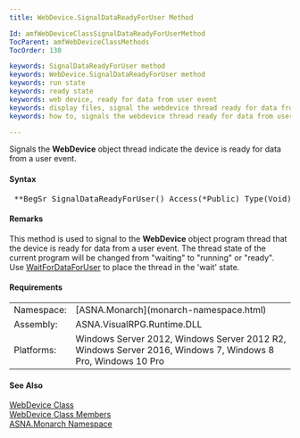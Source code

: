 ```yaml
---
title: WebDevice.SignalDataReadyForUser Method

Id: amfWebDeviceClassSignalDataReadyForUserMethod
TocParent: amfWebDeviceClassMethods
TocOrder: 130

keywords: SignalDataReadyForUser method
keywords: WebDevice.SignalDataReadyForUser method
keywords: run state
keywords: ready state
keywords: web device, ready for data from user event
keywords: display files, signal the webdevice thread ready for data from user event
keywords: how to, signals the webdevice thread ready for data from user event

---
```


Signals the **WebDevice** object thread indicate the device is ready for data from a user event.

#### Syntax
<pre class="prettyprint"> **BegSr SignalDataReadyForUser() Access(*Public) Type(Void)**      </pre> 

#### Remarks
This method is used to signal to the **WebDevice** object program thread that the device is ready for data from a user event. The thread state of the current program will be changed from "waiting" to "running" or "ready". Use [ WaitForDataForUser](web-device-class-wait-for-data-for-user-method.html) to place the thread in the 'wait' state.
<!-- -->

#### Requirements
<table class="dttable" cellspacing="0" cellpadding="4" width="60%">
           <colgroup>
            <col width="15%" style="font-weight:bold" />
            <col width="85%" />
          </colgroup>
          <tr>
            <td>Namespace:</td>
            <td>[ASNA.Monarch](monarch-namespace.html)</td>
          </tr>
          <tr>
            <td>Assembly:</td>
            <td>ASNA.VisualRPG.Runtime.DLL</td>
          </tr>
         <tr>
            <td>Platforms:</td>
            <td> Windows Server 2012, Windows Server 2012 R2, Windows Server 2016,  Windows 7, Windows 8 Pro, Windows 10 Pro</td>
         </tr>
</table>

#### See Also
[WebDevice Class](web-device-class.html) <br /> [ WebDevice Class Members](web-device-class-members.html) <br /> [ASNA.Monarch Namespace](monarch-namespace.html) 
